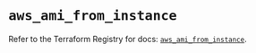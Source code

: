 # `aws_ami_from_instance`

Refer to the Terraform Registry for docs: [`aws_ami_from_instance`](https://registry.terraform.io/providers/hashicorp/aws/5.80.0/docs/resources/ami_from_instance).

